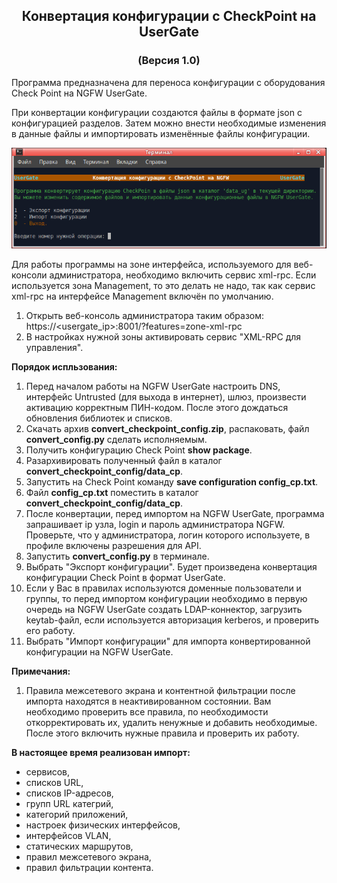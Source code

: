 <h2 align="center">Конвертация конфигурации с CheckPoint на UserGate</h2>
<h3 align="center">(Версия 1.0)</h3>

Программа предназначена для переноса конфигурации с оборудования Check Point на NGFW UserGate.

При конвертации конфигурации создаются файлы в формате json с конфигурацией разделов.
Затем можно внести необходимые изменения в данные файлы и импортировать изменённые файлы конфигурации.

<p align="center"><img src="main_image.png"></p>

Для работы программы на зоне интерфейса, используемого для веб-консоли администратора, необходимо включить сервис xml-rpc.
Если используется зона Management, то это делать не надо, так как сервис xml-rpc на интерфейсе Management включён по умолчанию.
1. Открыть веб-консоль администратора таким образом: https://<usergate_ip>:8001/?features=zone-xml-rpc
2. В настройках нужной зоны активировать сервис "XML-RPC для управления".

<b>Порядок испльзования:</b>
1. Перед началом работы на NGFW UserGate настроить DNS, интерфейс Untrusted (для выхода в интернет), шлюз,
произвести активацию корректным ПИН-кодом. После этого дождаться обновления библиотек и списков.
2. Скачать архив <b>convert_checkpoint_config.zip</b>, распаковать, файл <b>convert_config.py</b> сделать исполняемым.
3. Получить конфигурацию Check Point <b>show package</b>.
4. Разархивировать полученный файл в каталог <b>convert_checkpoint_config/data_cp</b>.
5. Запустить на Check Point команду <b>save configuration config_cp.txt</b>.
6. Файл <b>config_cp.txt</b> поместить в каталог <b>convert_checkpoint_config/data_cp</b>.
7. После конвертации, перед импортом на NGFW UserGate, программа запрашивает ip узла, login и пароль администратора NGFW.
Проверьте, что у администратора, логин которого используете, в профиле включены разрешения для API.
8. Запустить <b>convert_config.py</b> в терминале.
9. Выбрать "Экспорт конфигурации". Будет произведена конвертация конфигурации Check Point в формат UserGate.
10. Если у Вас в правилах используются доменные пользователи и группы, то перед импортом конфигурации необходимо в первую
очередь на NGFW UserGate создать LDAP-коннектор, загрузить keytab-файл, если используется авторизация kerberos, и проверить
его работу.
11. Выбрать "Импорт конфигурации" для импорта конвертированной конфигурации на NGFW UserGate.

<b>Примечания:</b> 
1. Правила межсетевого экрана и контентной фильтрации после импорта находятся в неактивированном состоянии. Вам необходимо
проверить все правила, по необходимости откорректировать их, удалить ненужные и добавить необходимые. После этого включить
нужные правила и проверить их работу.

<b>В настоящее время реализован импорт:</b>
- сервисов,
- списков URL,
- списков IP-адресов,
- групп URL категрий,
- категорий приложений,
- настроек физических интерфейсов,
- интерфейсов VLAN,
- статических маршрутов,
- правил межсетевого экрана,
- правил фильтрации контента.

